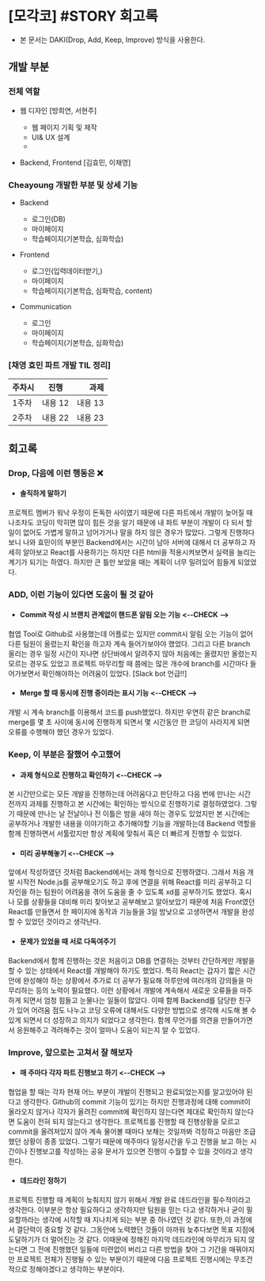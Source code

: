 # [모각코] #STORY 회고록
- 본 문서는 DAKI(Drop, Add, Keep, Improve) 방식을 사용한다.

## 개발 부분
### 전체 역할
- 웹 디자인 [방희연, 서현주]
    - 웹 페이지 기획 및 제작
    - UI& UX 설계
    - 

- Backend, Frontend [김효민, 이채영] 
### Cheayoung 개발한 부분 및 상세 기능
- Backend
    - 로그인(DB)
    - 마이페이지
    - 학습페이지(기본학습, 심화학습)

- Frontend
    - 로그인(입력데이터받기,)
    - 마이페이지
    - 학습페이지(기본학습, 심화학습, content)

- Communication
    - 로그인
    - 마이페이지
    - 학습페이지(기본학습, 심화학습)

### [채영 효민 파트 개발 TIL 정리]
 | 주차시 | 진행 | 과제 |
| :--- | :---: | ---: |
| 1주차 | 내용 12 | 내용 13 |
| 2주차 | 내용 22 | 내용 23 |


## 회고록
### Drop, 다음에 이런 행동은 ❌
- #### 솔직하게 말하기
프로젝트 멤버가 워낙 우정이 돈독한 사이였기 때문에 다른 파트에서 개발이 늦어질 때 나조차도 코딩이 막히면 많이 힘든 것을 알기 때문에 내 파트 부분이 개발이 다 되서 할 일이 없어도 가볍게 말하고 넘어가거나 말을 하지 않은 경우가 많았다. 그렇게 진행하다보니 나와 효민이의 부분인 Backend에서는 시간이 남아 서버에 대해서 더 공부하고 자세히 알아보고 React를 사용하기는 하지만 다른 html을 적용시켜보면서 실력을 늘리는 계기가 되기는 하였다. 하지만 큰 틀만 보았을 때는 계획이 너무 밀려있어 힘들게 되었었다.

### ADD, 이런 기능이 있다면 도움이 될 것 같아
- #### Commit 작성 시  브랜치 관계없이 핸드폰 알림 오는 기능 <--CHECK -->
협엽 Tool로 Github로 사용했는데 어플로는 있지만 commit시 알림 오는 기능이 없어 다른 팀원이 올렸는지 확인을 하고자 계속 들어가보야야 했었다. 그리고 다른 branch 올리는 경우 일정 시간이 지나면 상단바에서 알려주지 않아 처음에는 올렸지만 올렸는지 모르는 경우도 있었고 프로젝트 마무리할 때 쯤에는 많은 개수에 branch를 시간마다 들어가보면서 확인해야하는 어려움이 있었다. [Slack bot 언급!!]

- #### Merge 할 때 동시에 진행 중이라는 표시 기능 <--CHECK -->
개발 시 계속 branch를 이용해서 코드를 push했었다. 하지만 우연히 같은 branch로 merge를 몇 초 사이에 동시에 진행하게 되면서 몇 시간동안 한 코딩이 사라지게 되면 오류를 수행해야 했던 경우가 있었다.

### Keep, 이 부분은 잘했어 수고했어
- #### 과제 형식으로 진행하고 확인하기  <--CHECK -->
본 시간만으로는 모든 개발을 진행하는데 어려움다고 판단하고 다음 번에 만나는 시간 전까지 과제를 진행하고 본 시간에는 확인하는 방식으로 진행하기로 결정하였었다. 그렇기 때문에 만나는 날 전날이나 전 이틀은 밤을 새야 하는 경우도 있었지만 본 시간에는 공부하거나 개발한 내용을 이야기하고 추가해야할 기능을 개발하는데 Backend 역할을 함께 진행하면서 서툴렀지만 항상 계획에 맞춰서 혹은 더 빠르게 진행할 수 있었다.

- #### 미리 공부해놓기 <--CHECK -->
앞에서 작성하였던 것처럼 Backend에서는 과제 형식으로 진행하였다. 그래서 처음 개발 시작전 Node.js를 공부해오기도 하고 후에 연결을 위해 React를 미리 공부하고 디자인을 하는 팀원이 어려움을 겪어 도움을 줄 수 있도록 xd를 공부하기도 했었다. 혹시나 모를 상황들을 대비해 미리 찾아보고 공부해보고 알아보았기 때문에 처음 Front였던 React를 만들면서 한 페이지에 동작과 기능들을 3일 밤낮으로 고생하면서 개발을 완성할 수 있었던 것이라고 생각난다.

- #### 문제가 있었을 때 서로 다독여주기
Backend에서 함께 진행하는 것은 처음이고 DB를 연결하는 것부터 간단하게만 개발을 할 수 있는 상태에서 React를 개발해야 하기도 했었다. 특히 React는 갑자기 짧은 시간안에 완성해야 하는 상황에서 추가로 더 공부가 필요해 하루만에 여러개의 강의들을 마무리하는 등의 노력이 필요했다. 이런 상황에서 개발에 계속해서 새로운 오류들을 마주하게 되면서 엄청 힘들고 눈물나는 일들이 많았다. 이때 함께 Backend를 담당한 친구가 있어 어려움 점도 나누고 코딩 오류에 대해서도 다양한 방법으로 생각해 시도해 볼 수 있게 되면서 더 성장하고 의지가 되었다고 생각한다. 함께 무언가를 의견을 만들어가면서 응원해주고 격려해주는 것이 얼마나 도움이 되는지 알 수 있었다.

### Improve, 앞으로는 고쳐서 잘 해보자
- #### 매 주마다 각자 파트 진행보고 하기 <--CHECK -->
협업을 할 때는 각자 현재 어느 부분이 개발이 진행되고 완료되었는지를 알고있어야 된다고 생각한다. Github의 commit 기능이 있기는 하지만 진행과정에 대해 commit이 올라오지 않거나 각자가 올려진 commit에 확인하지 않는다면 제대로 확인하지 않는다면 도움이 전혀 되지 않는다고 생각한다. 프로젝트를 진행할 때 진행상황을 모르고 commit을 올려져있지 않아 계속 물어볼 때마다 보채는 것일까봐 걱정하고 마음만 조급했던 상황이 종종 있었다. 그렇기 때문에 매주마다 일정시간을 두고 진행을 보고 하는 시간이나 진행보고를 작성하는 공유 문서가 있으면 진행이 수월할 수 있을 것이라고 생각한다.

- #### 데드라인 정하기
프로젝트 진행할 때 계획이 늦춰지지 않기 위해서 개발 완료 데드라인을 필수적이라고 생각한다. 이부분은 항상 필요하다고 생각하지만 팀원을 믿는 다고 생각하거나 굳이 필요할까라는 생각에 시작할 때 지나치게 되는 부분 중 하나였던 것 같다. 또한,이 과정에서 결단력이 중요할 것 같다. 그동안에 노력했던 것들이 아까워 늦추다보면 목표 지점에 도달하기가 더 멀어진는 것 같다. 이때문에 정해진 마지막 데드라인에 마무리가 되지 않는다면 그 전에 진행했던 일들에 미련없이 버리고 다른 방법을 찾아 그 기간을 매꿔야지만 프로젝트 전체가 진행될 수 있는 부분이기 때문에 다음 프로젝트 진행시에는 무조건 적으로 정해야겠다고 생각하는 부분이다.